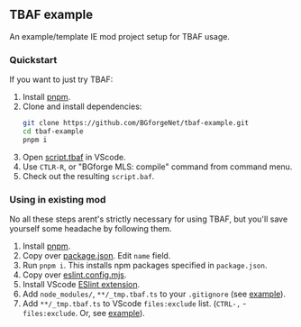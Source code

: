 ## TBAF example

An example/template IE mod project setup for TBAF usage.

### Quickstart

If you want to just try TBAF:

1. Install [pnpm](https://pnpm.io/installation).
1. Clone and install dependencies:
   ```bash
   git clone https://github.com/BGforgeNet/tbaf-example.git
   cd tbaf-example
   pnpm i
   ```
1. Open [script.tbaf](script.tbaf) in VScode.
1. Use `CTLR-R`, or "BGforge MLS: compile" command from command menu.
1. Check out the resulting `script.baf`.


### Using in existing mod

No all these steps arent's strictly necessary for using TBAF, but you'll save yourself some headache by following them.

1. Install [pnpm](https://pnpm.io/installation).
1. Copy over [package.json](package.json). Edit `name` field.
1. Run `pnpm i`. This installs npm packages specified in `package.json`.
1. Copy over [eslint.config.mjs](eslint.config.mjs).
1. Install VScode [ESlint extension](https://marketplace.visualstudio.com/items?itemName=dbaeumer.vscode-eslint).
1. Add `node_modules/`, `**/_tmp.tbaf.ts` to your `.gitignore` (see [example](.gitignore)).
1. Add `**/_tmp.tbaf.ts` to VScode `files:exclude` list. (`CTRL-,` - `files:exclude`. Or, see
   [example](.vscode/settings.json)).
